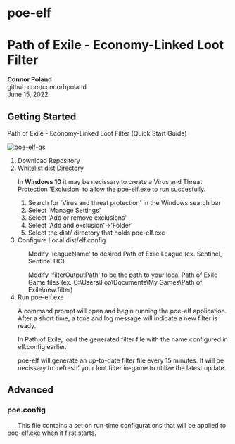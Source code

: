 # poe-elf
<h1>Path of Exile - Economy-Linked Loot Filter</h1>

<p>
	<strong>Connor Poland</strong><br />
	github.com/connorhpoland<br />
	June 15, 2022<br />
</p>

<h2>Getting Started</h2>
<p>Path of Exile - Economy-Linked Loot Filter (Quick Start Guide)</p>

[![poe-elf-qs](https://img.youtube.com/vi/MK8llofCZBI/hqdefault.jpg)](https://youtu.be/MK8llofCZBI "Path of Exile - Economy-Linked Loot Filter (Quick Start Guide)")

<ol>
	<li>Download Repository</li>
	<li>Whitelist dist Directory</li>
		<p>In <strong>Windows 10</strong> it may be necissary to create a Virus and Threat Protection 'Exclusion' to allow the poe-elf.exe to run succesfully.</p>
		<ol>
			<li>Search for 'Virus and threat protection' in the Windows search bar</li>
			<li>Select 'Manage Settings'</li>
			<li>Select 'Add or remove exclusions'</li>
			<li>Select 'Add and exclusion'->'Folder'</li>
			<li>Select the dist/ directory that holds poe-elf.exe</li>
		</ol>
	<li>Configure Local dist/elf.config</li>
		<ol>Modify 'leagueName' to desired Path of Exile League (ex. Sentinel, Sentinel HC)</ol>
		<ol>Modify 'filterOutputPath' to be the path to your local Path of Exile Game files (ex. C:\Users\Foo\Documents\My Games\Path of Exile\new.filter) </ol>
	<li>Run poe-elf.exe</li>
		<p>A command prompt will open and begin running the poe-elf application. After a short time, a tone and log message will indicate a new filter is ready.</p>
		<p>In Path of Exile, load the generated filter file with the name configured in elf.config earlier.</p>
		<p>poe-elf will generate an up-to-date filter file every 15 minutes. It will be necissary to 'refresh' your loot filter in-game to utilize the latest update.</p>
</ol>

<h2>Advanced</h2>
<h3>poe.config</h3>
<p>&nbsp;&nbsp;&nbsp;&nbsp;&nbsp;&nbsp;This file contains a set on run-time configurations that will be applied to poe-elf.exe when it first starts.</p>

